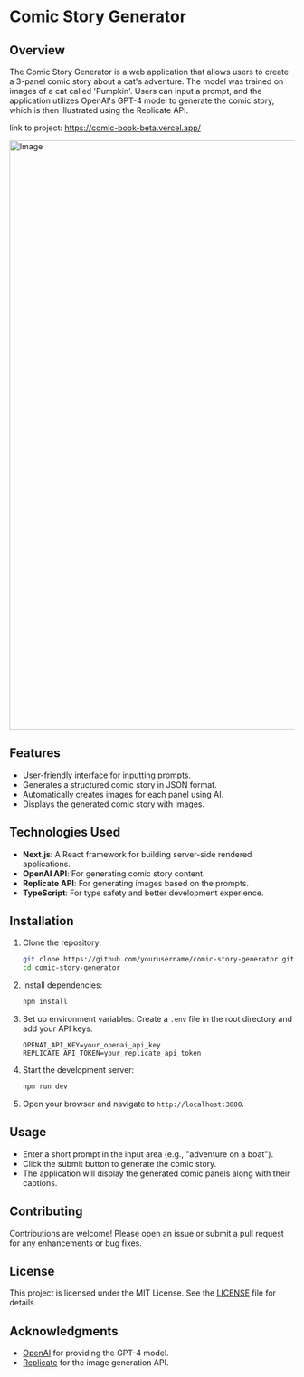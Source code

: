 # Comic Story Generator

## Overview
The Comic Story Generator is a web application that allows users to create a 3-panel comic story about a cat's adventure. The model was trained on images of a cat called 'Pumpkin'. Users can input a prompt, and the application utilizes OpenAI's GPT-4 model to generate the comic story, which is then illustrated using the Replicate API.

link to project: https://comic-book-beta.vercel.app/

<img width="1041" alt="Image" src="https://github.com/user-attachments/assets/4f66f80f-b47d-4365-9f62-513109cef572"/>

## Features
- User-friendly interface for inputting prompts.
- Generates a structured comic story in JSON format.
- Automatically creates images for each panel using AI.
- Displays the generated comic story with images.

## Technologies Used
- **Next.js**: A React framework for building server-side rendered applications.
- **OpenAI API**: For generating comic story content.
- **Replicate API**: For generating images based on the prompts.
- **TypeScript**: For type safety and better development experience.

## Installation

1. Clone the repository:
   ```bash
   git clone https://github.com/yourusername/comic-story-generator.git
   cd comic-story-generator
   ```

2. Install dependencies:
   ```bash
   npm install
   ```

3. Set up environment variables:
   Create a `.env` file in the root directory and add your API keys:
   ```plaintext
   OPENAI_API_KEY=your_openai_api_key
   REPLICATE_API_TOKEN=your_replicate_api_token
   ```

4. Start the development server:
   ```bash
   npm run dev
   ```

5. Open your browser and navigate to `http://localhost:3000`.

## Usage
- Enter a short prompt in the input area (e.g., "adventure on a boat").
- Click the submit button to generate the comic story.
- The application will display the generated comic panels along with their captions.

## Contributing
Contributions are welcome! Please open an issue or submit a pull request for any enhancements or bug fixes.

## License
This project is licensed under the MIT License. See the [LICENSE](LICENSE) file for details.

## Acknowledgments
- [OpenAI](https://openai.com/) for providing the GPT-4 model.
- [Replicate](https://replicate.com/) for the image generation API.
